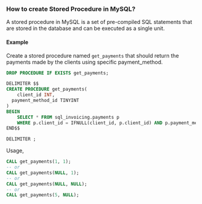 ### How to create Stored Procedure in MySQL?

A stored procedure in MySQL is a set of pre-compiled SQL statements that are stored in the database and can be executed as a single unit.

#### Example

Create a stored procedure named `get_payments` that should return the payments made by the clients using specific payment_method.

```sql
DROP PROCEDURE IF EXISTS get_payments;

DELIMITER $$
CREATE PROCEDURE get_payments(
	client_id INT,
  payment_method_id TINYINT
)
BEGIN
	SELECT * FROM sql_invoicing.payments p
	WHERE p.client_id = IFNULL(client_id, p.client_id) AND p.payment_method = IFNULL(payment_method_id, p.payment_method);
END$$

DELIMITER ;
```

Usage,

```sql
CALL get_payments(1, 1);
-- or
CALL get_payments(NULL, 1);
-- or
CALL get_payments(NULL, NULL);
-- or
CALL get_payments(5, NULL);
```
